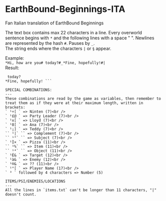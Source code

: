 # EarthBound-Beginnings-ITA
Fan Italian translation of EarthBound Beginnings

The text box contains max 22 characters in a line.
Every overworld sentence begins with `*` and the following lines with a space " ".
Newlines are represented by the hash `#`.
Pauses by `_`.<br />
The string ends where the characters `|` or `§` appear.

Example:<br />
```*Hi, how are you# today?#_*Fine, hopefully!#|```<br />
Result:<br />
``` *Hi, how are you
 today?
*Fine, hopefully! ```

SPECIAL COMBINATIONS:
---
These combinations are read by the game as variables, then remember to treat them as if they were at their maximum length, written in brackets:
` ¹÷[ ` => Ninten (7)<br />
` ¹£@ ` => Party Leader (7)<br />
` ¹x[ ` => Lloyd (7)<br />
` ¹8[ ` => Ana (7)<br />
` ¹¡] ` => Teddy (7)<br />
`` ¹|` `` => Complement (7)<br />
`` ¹°` `` => Subject (7)<br />
` ¹Ì× ` => Pizza (11)<br />
`` ¹%` `` => Item (11)<br />
`` ¹⁴` `` => Object (11)<br />
` ¹É& ` => Target (12)<br />
` ¹à& ` => Enemy (12)<br />
` ¹®& ` => ?? (11)<br />
` ¹°[ ` => Player Name (17)<br />
` ³ ` followed by 4 characters => Number (5)

ITEMS/PSI/ENEMIES/LOCATIONS
---
All the lines in `items.txt` can't be longer than 11 characters, "|" doesn't count.
